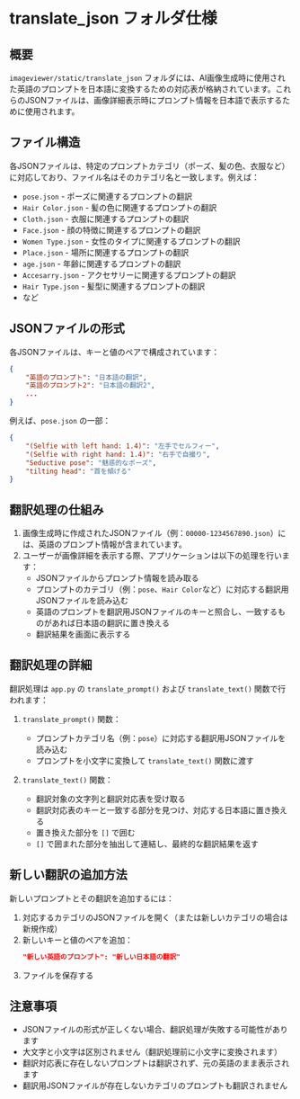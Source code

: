 # translate_json フォルダ仕様

## 概要

`imageviewer/static/translate_json` フォルダには、AI画像生成時に使用された英語のプロンプトを日本語に変換するための対応表が格納されています。これらのJSONファイルは、画像詳細表示時にプロンプト情報を日本語で表示するために使用されます。

## ファイル構造

各JSONファイルは、特定のプロンプトカテゴリ（ポーズ、髪の色、衣服など）に対応しており、ファイル名はそのカテゴリ名と一致します。例えば：

- `pose.json` - ポーズに関連するプロンプトの翻訳
- `Hair Color.json` - 髪の色に関連するプロンプトの翻訳
- `Cloth.json` - 衣服に関連するプロンプトの翻訳
- `Face.json` - 顔の特徴に関連するプロンプトの翻訳
- `Women Type.json` - 女性のタイプに関連するプロンプトの翻訳
- `Place.json` - 場所に関連するプロンプトの翻訳
- `age.json` - 年齢に関連するプロンプトの翻訳
- `Accesarry.json` - アクセサリーに関連するプロンプトの翻訳
- `Hair Type.json` - 髪型に関連するプロンプトの翻訳
- など

## JSONファイルの形式

各JSONファイルは、キーと値のペアで構成されています：

```json
{
    "英語のプロンプト": "日本語の翻訳",
    "英語のプロンプト2": "日本語の翻訳2",
    ...
}
```

例えば、`pose.json` の一部：

```json
{
    "(Selfie with left hand: 1.4)": "左手でセルフィー",
    "(Selfie with right hand: 1.4)": "右手で自撮り",
    "Seductive pose": "魅惑的なポーズ",
    "tilting head": "首を傾げる"
}
```

## 翻訳処理の仕組み

1. 画像生成時に作成されたJSONファイル（例：`00000-1234567890.json`）には、英語のプロンプト情報が含まれています。
2. ユーザーが画像詳細を表示する際、アプリケーションは以下の処理を行います：
   - JSONファイルからプロンプト情報を読み取る
   - プロンプトのカテゴリ（例：`pose`、`Hair Color`など）に対応する翻訳用JSONファイルを読み込む
   - 英語のプロンプトを翻訳用JSONファイルのキーと照合し、一致するものがあれば日本語の翻訳に置き換える
   - 翻訳結果を画面に表示する

## 翻訳処理の詳細

翻訳処理は `app.py` の `translate_prompt()` および `translate_text()` 関数で行われます：

1. `translate_prompt()` 関数：
   - プロンプトカテゴリ名（例：`pose`）に対応する翻訳用JSONファイルを読み込む
   - プロンプトを小文字に変換して `translate_text()` 関数に渡す

2. `translate_text()` 関数：
   - 翻訳対象の文字列と翻訳対応表を受け取る
   - 翻訳対応表のキーと一致する部分を見つけ、対応する日本語に置き換える
   - 置き換えた部分を `[]` で囲む
   - `[]` で囲まれた部分を抽出して連結し、最終的な翻訳結果を返す

## 新しい翻訳の追加方法

新しいプロンプトとその翻訳を追加するには：

1. 対応するカテゴリのJSONファイルを開く（または新しいカテゴリの場合は新規作成）
2. 新しいキーと値のペアを追加：
   ```json
   "新しい英語のプロンプト": "新しい日本語の翻訳"
   ```
3. ファイルを保存する

## 注意事項

- JSONファイルの形式が正しくない場合、翻訳処理が失敗する可能性があります
- 大文字と小文字は区別されません（翻訳処理前に小文字に変換されます）
- 翻訳対応表に存在しないプロンプトは翻訳されず、元の英語のまま表示されます
- 翻訳用JSONファイルが存在しないカテゴリのプロンプトも翻訳されません
